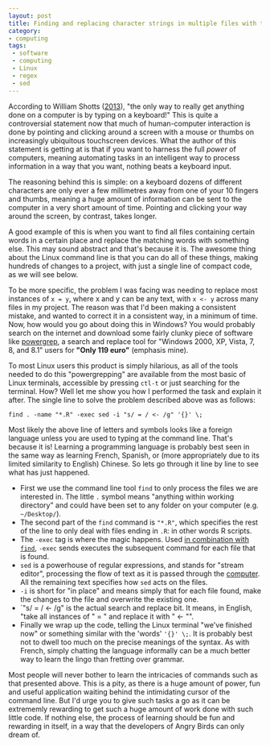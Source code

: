 ```yaml
---
layout: post
title: Finding and replacing character strings in multiple files with the Linux command line
category:
- computing
tags:
 - software
 - computing
 - Linux
 - regex
 - sed
---
```


According to William Shotts ([2013](http://linuxcommand.org/tlcl.php)), "the only way to really get anything done on a computer
is by typing on a keyboard!" This is quite a controversial statement now that much of human-computer
interaction is done by pointing and clicking around a screen with a mouse or thumbs on increasingly
ubiquitous touchscreen devices. What the author of this statement is getting at is that if you want to 
harness the full *power* of computers, meaning automating tasks in an intelligent way to process
information in a way that you want, nothing beats a keyboard input. 

The reasoning behind this is simple: on a keyboard dozens of different characters are only ever a 
few millimetres away from one of your 10 fingers and thumbs, meaning a huge amount of information 
can be sent to the computer in a very short amount of time. Pointing and clicking your way around 
the screen, by contrast, takes longer. 

A good example of this is when you want to find all files containing certain words in a certain place 
and replace the matching words with something else. This may sound abstract and that's because it is.
The awesome thing about the Linux command line is that you can do all of these things, making hundreds 
of changes to a project, with just a single line of compact code, as we will see below.

<!--more-->

To be more specific, the problem I was facing was needing to replace most instances 
of `x = y`, where x and y can be any text, with `x <- y` across many files in my project. 
The reason was that I'd been making a consistent mistake, and wanted to correct it in a 
consistent way, in a minimum of time. Now, how would you go about doing this in Windows?
You would probably search on the internet and download some fairly clunky piece of software 
like [powergrep](http://www.powergrep.com/), a search and replace tool for "Windows 2000, XP, Vista, 7, 8, and 8.1"
users for **"Only 119 euro"** (emphasis mine).

To most Linux users this product is simply hilarious, as all of the tools needed to do this 
"powergrepping" are available from the most basic of Linux terminals, accessible by pressing 
`ctl-t` or just searching for the terminal. How? Well let me show you how I performed the 
task and explain it after. The single line to solve the problem described above was as follows:

```{bash}
find . -name "*.R" -exec sed -i "s/ = / <- /g" '{}' \;
``` 

Most likely the above line of letters and symbols looks like a foreign language
unless you are used to typing at the command line. That's because it is!
Learning a programming language is probably best seen in the same way as learning 
French, Spanish, or (more appropriately due to its limited similarity to English)
Chinese. So lets go through it line by line to see what has just happened. 

- First we use the command line tool `find` to only process the files we are 
interested in. The little `.` symbol means "anything within working directory" 
and could have been set to any folder on your computer (e.g. `~/Desktop/`).
- The second part of the `find` command is `"*.R"`, which specifies the rest of 
the line to only deal with files ending in `.R`: in other words R scripts.
- The `-exec` tag is where the magic happens. Used [in combination with `find`](http://www.softpanorama.org/Tools/Find/using_exec_option_and_xargs_in_find.shtml),
`-exec` sends executes the subsequent command for each file that is found.
- `sed` is a powerhouse of regular expressions, and stands for "stream editor", processing 
the flow of text as it is passed through the [computer](http://www.grymoire.com/Unix/Sed.html). All the remaining text specifies how `sed` acts on the files.
- `-i` is short for "in place" and means simply that for each file found, make the changes to the file and overwrite the existing one.
- `"s/ = / <- /g" is the actual search and replace bit. It means, in English, "take all instances of " = " and replace it with " <- "". 
- Finally we wrap up the code, telling the Linux terminal "we've finished now" or something similar with the 'words' `'{}' \;`. It is 
probably best not to dwell too much on the precise meanings of the syntax. As with French, simply chatting the language informally can 
be a much better way to learn the lingo than fretting over grammar.

Most people will never bother to learn the intricacies of commands such as that presented above. 
This is a pity, as there is a huge amount of power, fun and useful application waiting behind the 
intimidating cursor of the command line. But I'd urge you to give such tasks a go as it can be 
extrememly rewarding to get such a huge amount of work done with such little code.
If nothing else, the process of learning should be fun and rewarding in itself, in a way that 
the developers of Angry Birds can only dream of.




